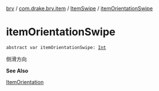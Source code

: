 [brv](../../index.md) / [com.drake.brv.item](../index.md) / [ItemSwipe](index.md) / [itemOrientationSwipe](./item-orientation-swipe.md)

# itemOrientationSwipe

`abstract var itemOrientationSwipe: `[`Int`](https://kotlinlang.org/api/latest/jvm/stdlib/kotlin/-int/index.html)

侧滑方向

**See Also**

[ItemOrientation](../../com.drake.brv.annotaion/-item-orientation/index.md)

